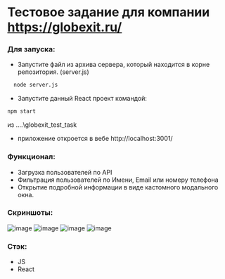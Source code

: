 # Тестовое задание для компании https://globexit.ru/
### Для запуска:
- Запустите файл из архива сервера, который находится в корне репозитория. (server.js)
``` cmd
  node server.js
```
- Запустите данный React проект командой:
``` cmd
npm start
```
из ....\globexit_test_task
- приложение откроется в вебе http://localhost:3001/
### Функционал:
- Загрузка пользователей по API
- Фильтрация пользователей по Имени, Email или номеру телефона
- Открытие подробной информации в виде кастомного модального окна.
### Скриншоты:
![image](https://github.com/user-attachments/assets/236a08f3-6cb4-4cdf-b035-721f9802c10d)
![image](https://github.com/user-attachments/assets/125bd6f7-8ed2-4947-ac9d-226bfca3291b)
![image](https://github.com/user-attachments/assets/038542d9-5e22-444f-b62d-5ec72f94a7e2)
![image](https://github.com/user-attachments/assets/92200f83-0024-4d82-bac4-8775b2fbaba8)
### Стэк:
- JS
- React
